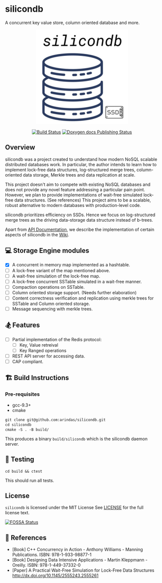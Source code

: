 # silicondb
A concurrent key value store, column oriented database and more.

<p align="center">
    <img src="./assets/logo.jpg" alt="silicondb" width="300" />   
</p>

<p align="center">
    <a href="https://github.com/arindas/silicondb/actions"><img src="https://github.com/arindas/silicondb/workflows/build-and-test/badge.svg" alt="Build Status"></a>
    <a href="https://github.com/arindas/silicondb/actions"><img src="https://github.com/arindas/silicondb/workflows/doxygen-docs/badge.svg" alt="Doxygen docs Publishing Status"></a> 
</p>

## Overview

silicondb was a project created to understand how modern NoSQL scalable distributed databases work. In particular, the author 
intends to learn how to implement lock-free data structures, log-structured merge trees, column-oriented data storage, Merkle 
trees and data replication at scale.

This project doesn't aim to compete with existing NoSQL databases and does not provide any novel feature addressing a 
particular pain point. However, we plan to provide implementations of wait-free simulated lock-free data structures. 
(See references) This project aims to be a scalable, robust alternative to modern databases with production-level code.

silicondb prioritizes efficiency on SSDs. Hence we focus on log-structured merge trees as the driving data-storage 
data structure instead of b-trees.

Apart from [API Documentation](https://solidstatedb.github.io/silicondb/), we describe the implementation of certain 
aspects of silicondb in the [Wiki](https://github.com/solidstatedb/silicondb/wiki).

## 💻 Storage Engine modules

- [x] A concurrent in memory map implemented as a hashtable.
- [ ] A lock-free variant of the map mentioned above.
- [ ] A wait-free simulation of the lock-free map.
- [ ] A lock-free concurrent SSTable simulated in a wait-free manner.
- [ ] Compaction operations on SSTable.
- [ ] Column oriented storage support. (Needs further elaboration)
- [ ] Content correctness verification and replication using merkle trees for SSTable and Column oriented storage.
- [ ] Message sequencing with merkle trees.

## 🏂 Features
- [ ] Partial implementation of the Redis protocol:
    - [ ] Key, Value retreival
    - [ ] Key Ranged operations
- [ ] REST API server for accessing data.
- [ ] CAP compliant.

## 🏗️ Build Instructions

### Pre-requisites

- gcc-9.3+
- cmake

```
git clone git@github.com:arindas/silicondb.git
cd silicondb
cmake -S . -B build/
```

This produces a binary `build/silicondb` which is the silicondb daemon server.

## 🧪 Testing

```
cd build && ctest
```

This should run all tests.

## License

`silicondb` is licensed under the MIT License See [LICENSE](./LICENSE) for the full license text.

[![FOSSA Status](https://app.fossa.io/api/projects/git%2Bgithub.com%2Farindas%2Fsilicondb.svg?type=large)](https://app.fossa.io/projects/git%2Bgithub.com%2Farindas%2Fsilicondb?ref=badge_large)


## 📖 References
- [Book] C++ Concurrency in Action - Anthony Williams - Manning Publications. ISBN: 978-1-933-98877-1
- [Book] Designing Data Intensive Applications - Martin Kleppmann - Oreilly.  ISBN: 978-1-449-37332-0
- [Paper] A Practical Wait-Free Simulation for Lock-Free Data Structures http://dx.doi.org/10.1145/2555243.2555261
